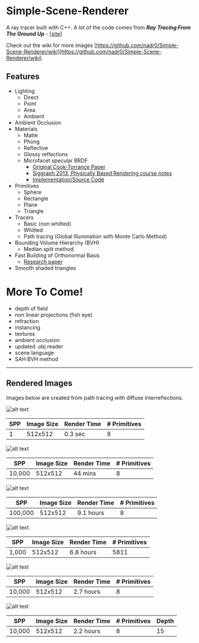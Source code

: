 # Simple-Scene-Renderer

A ray tracer built with C++. A lot of the code comes from *__Ray Tracing From The Ground Up__* -  [[site]](http://www.raytracegroundup.com/)

Check out the wiki for more images [https://github.com/nadr0/Simple-Scene-Renderer/wiki](https://github.com/nadr0/Simple-Scene-Renderer/wiki)

Features
-----

+ Lighting
    * Direct
    * Point
    * Area
    * Ambient
+ Ambient Occlusion
+ Materials
    * Matte
    * Phong
    * Reflective
    * Glossy reflections
    * Microfacet specular BRDF
      * [Original Cook-Torrance Paper](http://www.cs.columbia.edu/~belhumeur/courses/appearance/cook-torrance.pdf)
      * [Siggraph 2013, Physically Based Rendering course notes](http://blog.selfshadow.com/publications/s2013-shading-course/hoffman/s2013_pbs_physics_math_notes.pdf)
      * [Implementation/Source Code](http://ruh.li/GraphicsCookTorrance.html)
+ Primitives 
    * Sphere
    * Rectangle
    * Plane
    * Triangle
+ Tracers
    * Basic (non whitted)
    * Whitted
    * Path tracing (Global Illumination with Monte Carlo Method)
+ Bounding Volume Hierarchy (BVH)
    * Median split method
+ Fast Building of Orthonormal Basis
    * [Research paper](http://orbit.dtu.dk/files/57573287/onb_frisvad_jgt2012.pdf)
+ Smooth shaded triangles
    
More To Come!
=====
- depth of field
- non linear projections (fish eye)
- refraction
- instancing
- textures
- ambient occlusion
- updated .obj reader
- scene language
- SAH BVH method

-----

Rendered Images
----
Images below are created from path tracing with diffuse interreflections. 

![alt text](https://github.com/nadr0/Simple-Scene-Renderer/blob/master/SSR/1sample.png "")

SPP|Image Size|Render Time|# Primitives
--- | --- | --- | ---
1|512x512|0.3 sec | 8

![alt text](https://github.com/nadr0/Simple-Scene-Renderer/blob/master/SSR/2663%2C10k.png "")

SPP|Image Size|Render Time|# Primitives
--- | --- | --- | ---
10,000 |512x512| 44 mins | 8

![alt text](https://github.com/nadr0/Simple-Scene-Renderer/blob/master/SSR/32789%2C100k.png "")

SPP|Image Size|Render Time|# Primitives
--- | --- | --- | ---
100,000 |512x512| 9.1 hours | 8

![alt text](https://github.com/nadr0/Simple-Scene-Renderer/blob/master/SSR/24733%2C1k.png "")

SPP|Image Size|Render Time|# Primitives
--- | --- | --- | ---
1,000 |512x512| 6.8 hours | 5811

![alt test](https://github.com/nadr0/Simple-Scene-Renderer/blob/master/SSR/9701%2C10k.png "")

SPP|Image Size|Render Time|# Primitives
--- | --- | --- | ---
10,000|512x512| 2.7 hours | 8

![alt test](https://github.com/nadr0/Simple-Scene-Renderer/blob/master/SSR/8193%2C10k.png "")

SPP|Image Size|Render Time|# Primitives | Depth
--- | --- | --- | --- | ---
10,000 |512x512| 2.2 hours | 8 | 15
